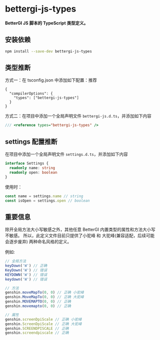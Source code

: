 # bettergi-js-types

**BetterGI JS 脚本的 TypeScript 类型定义。**

## 安装依赖

```bash
npm install --save-dev bettergi-js-types
```

## 类型推断

方式一：在 tsconfig.json 中添加如下配置：推荐

```json5
{
  "compilerOptions": {
    "types": ["bettergi-js-types"]
  }
}
```

方式二：在项目中添加一个全局声明文件 `bettergi-js.d.ts`，并添加如下内容

```typescript
/// <reference types="bettergi-js-types" />
```

## settings 配置推断

在项目中添加一个全局声明文件 `settings.d.ts`，并添加如下内容

```typescript
interface Settings {
  readonly name: string
  readonly open: boolean
}
```

使用时：

```typescript
const name = settings.name // string
const isOpen = settings.open // boolean
```

## 重要信息

除开全局方法大小写敏感之外，其他任意 BetterGI 内置类型的属性和方法大小写不敏感。
所以，此定义文件目前只提供了小驼峰 和 大驼峰(兼容适配，后续可能会逐步废弃) 两种命名风格的定义。

例如:

```typescript
// 全局方法
keyDown('W') // 正确
KeyDown('W') // 错误
KEYDOWN('W') // 错误
keydown('W') // 错误

// 方法
genshin.moveMapTo(0, 0) // 正确 小驼峰
genshin.MoveMapTo(0, 0) // 正确 大驼峰
genshin.MOVEMAPTO(0, 0) // 正确
genshin.movemapto(0, 0) // 正确

// 属性
genshin.screenDpiScale // 正确 小驼峰
genshin.ScreenDpiScale // 正确 大驼峰
genshin.SCREENDPISCALE // 正确
genshin.screendpiscale // 正确
```
